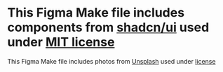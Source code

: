 # This Figma Make file includes components from [shadcn/ui](https://ui.shadcn.com/) used under [MIT license](https://github.com/shadcn-ui/ui/blob/main/LICENSE.md)

This Figma Make file includes photos from [Unsplash](https://unsplash.com) used under [license](https://unsplash.com/license)
